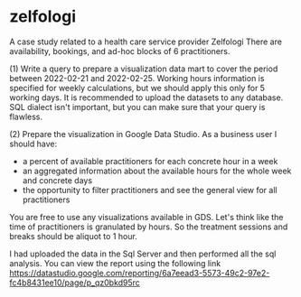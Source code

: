 # zelfologi
A case study related to a health care service provider Zelfologi
There are availability, bookings, and ad-hoc blocks of 6 practitioners.

(1) Write a query to prepare a visualization data mart to cover the period between 2022-02-21 and 2022-02-25. Working hours information is specified for weekly calculations, but we should apply this only for 5 working days. It is recommended to upload the datasets to any database. SQL dialect isn't important, but you can make sure that your query is flawless.

(2) Prepare the visualization in Google Data Studio. As a business user I should have:
- a percent of available practitioners for each concrete hour in a week
- an aggregated information about the available hours for the whole week and concrete days
- the opportunity to filter practitioners and see the general view for all practitioners

You are free to use any visualizations available in GDS.
Let's think like the time of practitioners is granulated by hours. So the treatment sessions and breaks should be aliquot to 1 hour.

I had uploaded the data in the Sql Server and then performed all the sql analysis. 
You can view the report using the following link
https://datastudio.google.com/reporting/6a7eead3-5573-49c2-97e2-fc4b8431ee10/page/p_qz0bkd95rc
